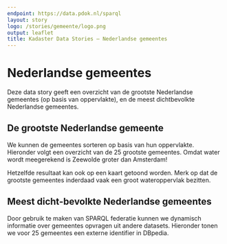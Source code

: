 ```yaml
---
endpoint: https://data.pdok.nl/sparql
layout: story
logo: /stories/gemeente/logo.png
output: leaflet
title: Kadaster Data Stories ― Nederlandse gemeentes
---
```


# Nederlandse gemeentes

Deze data story geeft een overzicht van de grootste Nederlandse
gemeentes (op basis van oppervlakte), en de meest dichtbevolkte
Nederlandse gemeentes.

## De grootste Nederlandse gemeente

We kunnen de gemeentes sorteren op basis van hun oppervlakte.
Hieronder volgt een overzicht van de 25 grootste gemeentes.  Omdat
water wordt meegerekend is Zeewolde groter dan Amsterdam!

<div data-query
     data-query-sparql="10-grootste-gemeente.rq"
     data-query-output="table">
</div>

Hetzelfde resultaat kan ook op een kaart getoond worden.  Merk op dat
de grootste gemeentes inderdaad vaak een groot wateroppervlak
bezitten.

<div data-query
     data-query-sparql="20-grootste-gemeente-geo.rq">
</div>

## Meest dicht-bevolkte Nederlandse gemeentes

Door gebruik te maken van SPARQL federatie kunnen we dynamisch
informatie over gemeentes opvragen uit andere datasets.  Hieronder
tonen we voor 25 gemeentes een externe identifier in DBpedia.

<div data-query
     data-query-sparql="30-meest-dichtbevolkte-gemeente.rq">
</div>
